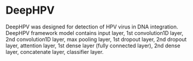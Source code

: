 # DeepHPV
DeepHPV was designed for detection of HPV virus in DNA integration. DeepHPV framework model contains input layer, 1st convolution1D layer, 2nd convolution1D layer, max pooling layer, 1st dropout layer, 2nd dropout layer, attention layer, 1st dense layer (fully connected layer), 2nd dense layer, concatenate layer, classifier layer.
